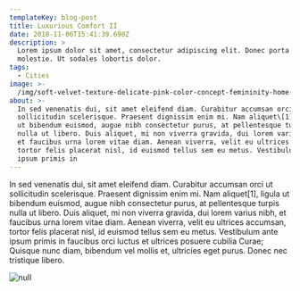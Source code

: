 ```yaml
---
templateKey: blog-post
title: Luxurious Comfort II
date: 2018-11-06T15:41:39.690Z
description: >
  Lorem ipsum dolor sit amet, consectetur adipiscing elit. Donec porta egestas
  molestie. Ut sodales lobortis dolor. 
tags:
  - Cities
image: >-
  /img/soft-velvet-texture-delicate-pink-color-concept-femininity-home-comfort-warmth-105987201.jpg
about: >-
  In sed venenatis dui, sit amet eleifend diam. Curabitur accumsan orci ut
  sollicitudin scelerisque. Praesent dignissim enim mi. Nam aliquet\[1], ligula
  ut bibendum euismod, augue nibh consectetur purus, at pellentesque turpis
  nulla ut libero. Duis aliquet, mi non viverra gravida, dui lorem varius nibh,
  et faucibus urna lorem vitae diam. Aenean viverra, velit eu ultrices accumsan,
  tortor felis placerat nisl, id euismod tellus sem eu metus. Vestibulum ante
  ipsum primis in
---
```

In sed venenatis dui, sit amet eleifend diam. Curabitur accumsan orci ut sollicitudin scelerisque. Praesent dignissim enim mi. Nam aliquet\[1], ligula ut bibendum euismod, augue nibh consectetur purus, at pellentesque turpis nulla ut libero. Duis aliquet, mi non viverra gravida, dui lorem varius nibh, et faucibus urna lorem vitae diam. Aenean viverra, velit eu ultrices accumsan, tortor felis placerat nisl, id euismod tellus sem eu metus. Vestibulum ante ipsum primis in faucibus orci luctus et ultrices posuere cubilia Curae; Quisque nunc diam, bibendum vel mollis et, ultricies eget purus. Donec nec tristique libero.

![null](/img/soft-velvet-texture-delicate-pink-color-concept-femininity-home-comfort-warmth-105987201.jpg)
